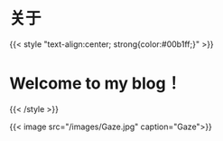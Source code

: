 # 关于


{{< style "text-align:center; strong{color:#00b1ff;}" >}}

# **Welcome to my blog！**

{{< /style >}}



{{< image src="/images/Gaze.jpg" caption="Gaze">}}

